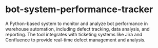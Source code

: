 # bot-system-performance-tracker
A Python-based system to monitor and analyze bot performance in warehouse automation, including defect tracking, data analysis, and reporting. The tool integrates with ticketing systems like Jira and Confluence to provide real-time defect management and analysis.
